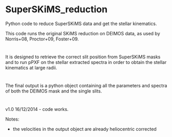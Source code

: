 SuperSKiMS_reduction
====================

Python code to reduce SuperSKiMS data and get the stellar kinematics. 


This code runs the original SKiMS reduction on DEIMOS data, as used by Norris+08, Proctor+09, Foster+09. 
#
It is designed to retrieve the correct slit position from SuperSKiMS masks and to run pPXF on the stellar extracted spectra in 
order to obtain the stellar kinematics at large radii. 
#
The final output is a python object containing all the parameters and spectra of both the DEIMOS mask and the single 
slits. 
#

v1.0 16/12/2014 - code works. 


Notes:
  - the velocities in the output object are already heliocentric corrected
